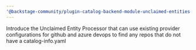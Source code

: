 ```yaml
---
'@backstage-community/plugin-catalog-backend-module-unclaimed-entities': patch
---
```


Introduce the Unclaimed Entity Processor that can use existing provider configurations for github and azure devops to find any repos that do not have a catalog-info.yaml
